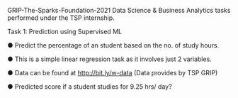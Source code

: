 GRIP-The-Sparks-Foundation-2021
Data Science & Business Analytics tasks performed under the TSP internship.

Task 1:
Prediction using Supervised ML

● Predict the percentage of an student based on the no. of study hours.

● This is a simple linear regression task as it involves just 2 variables.

● Data can be found at http://bit.ly/w-data (Data provides by TSP GRIP)

● Predicted score if a student studies for 9.25 hrs/ day?
